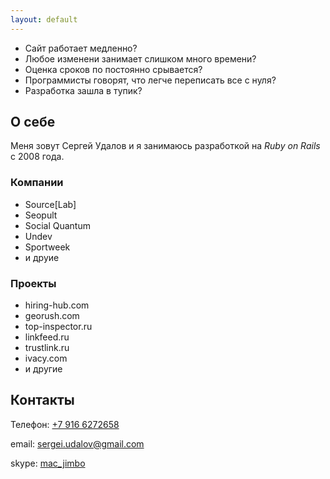 ```yaml
---
layout: default
---
```


* Сайт работает медленно?
* Любое изменени занимает слишком много времени?
* Оценка сроков по постоянно срывается?
* Программисты говорят, что легче переписать все с нуля?
* Разработка зашла в тупик?

## О себе

Меня зовут Сергей Удалов и я занимаюсь разработкой на *Ruby on Rails* с 2008 года.

### Компании

* Source[Lab]
* Seopult
* Social Quantum
* Undev
* Sportweek
* и друие

### Проекты

* hiring-hub.com
* georush.com
* top-inspector.ru
* linkfeed.ru
* trustlink.ru
* ivacy.com
* и другие


## Контакты

Телефон: <a href='tel:79166272658'>+7 916 6272658</a>

email: <a href='mailto:sergei.udalov@gmail.com'>sergei.udalov@gmail.com</a>

skype: <a href='skype:mac_jimbo?call'>mac_jimbo</a>


<div style="margin:0 auto;" id="zbwid-eaa67419"></div>
